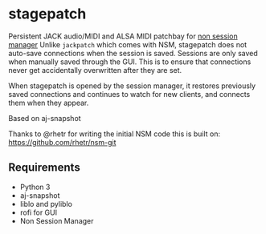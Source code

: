 stagepatch
=======
Persistent JACK audio/MIDI and ALSA MIDI patchbay for [non session manager](http://non.tuxfamily.org/nsm/)
Unlike ````jackpatch```` which comes with NSM, stagepatch does not auto-save connections when the session is saved. Sessions are only saved when manually saved through the GUI. This is to ensure that connections never get accidentally overwritten after they are set.

When stagepatch is opened by the session manager, it restores previously saved connections and continues to watch for new clients, and connects them when they appear.

Based on aj-snapshot

Thanks to @rhetr for writing the initial NSM code this is built on:
https://github.com/rhetr/nsm-git


Requirements
------------
* Python 3
* aj-snapshot
* liblo and pyliblo
* rofi for GUI
* Non Session Manager
